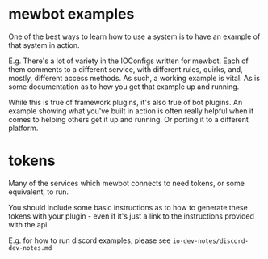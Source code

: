 <!--
SPDX-FileCopyrightText: 2021 - 2023 Mewbot Developers <mewbot@quicksilver.london>

SPDX-License-Identifier: CC-BY-4.0
-->

# mewbot examples

One of the best ways to learn how to use a system is to have an example of that system in action.

E.g. There's a lot of variety in the IOConfigs written for mewbot.
Each of them comments to a different service, with different rules, quirks, and, mostly, different access methods.
As such, a working example is vital.
As is some documentation as to how you get that example up and running.

While this is true of framework plugins, it's also true of bot plugins.
An example showing what you've built in action is often really helpful when it comes to helping others get it up and running.
Or porting it to a different platform.

# tokens

Many of the services which mewbot connects to need tokens, or some equivalent, to run.

You should include some basic instructions as to how to generate these tokens with your plugin - even if it's just a link to the instructions provided with the api.

E.g. for how to run discord examples, please see `io-dev-notes/discord-dev-notes.md`